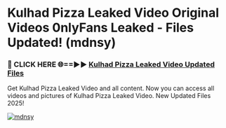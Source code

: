 # Kulhad Pizza Leaked Video Original Videos 0nlyFans Leaked - Files Updated! (mdnsy)

<h3>🔴 CLICK HERE 🌐==►► <a href="https://tinyurl.com/x26r9saj" rel="nofollow">Kulhad Pizza Leaked Video Updated Files</a></h3>

Get Kulhad Pizza Leaked Video and all content. Now you can access all videos and pictures of Kulhad Pizza Leaked Video. New Updated Files 2025!

[![mdnsy](https://i.imgur.com/LkgZPqh.gif)](https://tinyurl.com/x26r9saj)
